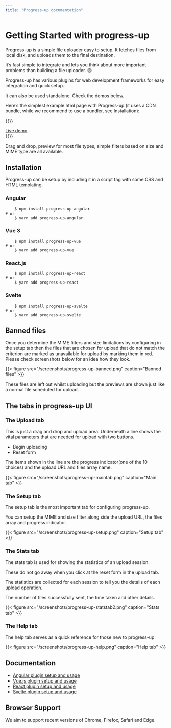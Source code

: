 ```yaml
---
title: "Progress-up documentation"
---
```


# Getting Started with progress-up

Progress-up is a simple file uploader easy to setup. It fetches files from local disk, and uploads them to the final destination. 

It’s fast simple to integrate and lets you think about more important
problems than building a file uploader. :smile:

Progress-up has various plugins for web development frameworks for easy
integration and quick setup.

It can also be used standalone. Check the demos below.

Here’s the simplest example html page with Progress-up (it uses a CDN bundle, while we recommend to use a bundler, see Installation):

{{<rawhtml>}}
<div class="flex justify-center">
   <a target="_blank" href="/progress-up-html5" class="text-lg
 px-3 py-3 shadow-md text-black no-underline bg-transparent
hover:bg-blue-500 text-blue-700 hover:text-white py-2 px-4 border border-blue-500 hover:border-transparent rounded">
Live demo</a>

</div>
{{</rawhtml>}}


Drag and drop, preview for most file types, simple filters based on size
and MIME type are all available.

## Installation

Progress-up can be setup by including it in a script tag with some CSS
and HTML templating.

### Angular 

```shell
	$ npm install progress-up-angular
# or 
	$ yarn add progress-up-angular
```
### Vue 3

```shell
	$ npm install progress-up-vue
# or 
	$ yarn add progress-up-vue
```
### React.js

```shell
	$ npm install progress-up-react
# or 
	$ yarn add progress-up-react
```
### Svelte

```shell
	$ npm install progress-up-svelte
# or 
	$ yarn add progress-up-svelte
```


## Banned files

Once you determine the MIME filters and size limitations by configuring
in the setup tab then the files that are chosen for upload that do not
match the criterion are marked as unavailable for upload by marking them
in red. Please check screenshots below for an idea how they
look.

 {{< figure src="/screenshots/progress-up-banned.png"  caption="Banned files" >}}


These files are left out whilst uploading but the previews are shown just
like a normal file scheduled for upload.

## The tabs in progress-up UI

### The Upload tab

This is just a drag and drop and upload area. Underneath a line shows
the vital parameters that are needed for upload with two buttons.

- Begin uploading
- Reset form

The items shown in the line are the progress indicator(one of the 10
choices) and the upload URL and files array name.

 {{< figure src="/screenshots/progress-up-maintab.png" caption="Main tab" >}}

### The Setup tab

The setup tab is the most important tab for configuring progress-up.

You can setup the MIME and size filter along side the upload URL, the
files array and progress indicator.


 {{< figure src="/screenshots/progress-up-setup.png" caption="Setup tab" >}}

### The Stats tab

The stats tab is used for showing the statistics of an upload session.

These do not go away when you click at the reset form in the upload tab.

The statistics are collected for each session to tell you the details of
each upload operation.

The number of files successfully sent, the time taken and other details.

 {{< figure src="/screenshots/progress-up-statstab2.png" caption="Stats tab" >}}

### The Help tab

The help tab serves as a quick reference for those new to progress-up.

 {{< figure src="/screenshots/progress-up-help.png" caption="Help tab" >}}

## Documentation

- [Angular plugin setup and usage](/docs/angular-docs)
- [Vue.js plugin setup and usage](/docs/vue-docs)
- [React plugin setup and usage ](/docs/react-docs)
- [Svelte plugin setup and usage](/docs/svelte-docs)

## Browser Support

We aim to support recent versions of Chrome, Firefox, Safari and Edge.

